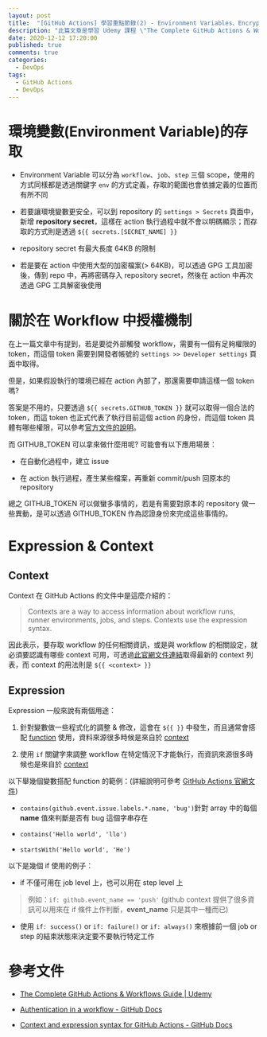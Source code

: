 ```yaml
---
layout: post
title:  "[GitHub Actions] 學習重點節錄(2) - Environment Variables、Encryption、Expressions、Context"
description: "此篇文章是學習 Udemy 課程 \"The Complete GitHub Actions & Workflows Guide\" 時，將學習 Environment Variables、Encryption、Expressions、Context ...等內容的過程中整理出來的重要觀念 & 使用方式"
date: 2020-12-12 17:20:00
published: true
comments: true
categories:
  - DevOps
tags:
  - GitHub Actions
  - DevOps
---
```



環境變數(Environment Variable)的存取
==================================

- Environment Variable 可以分為 `workflow`、`job`、`step` 三個 scope，使用的方式同樣都是透過關鍵字 `env` 的方式定義，存取的範圍也會依據定義的位置而有所不同

- 若要讓環境變數更安全，可以到 repository 的 `settings > Secrets` 頁面中，新增 **repository secret**，這樣在 action 執行過程中就不會以明碼顯示；而存取的方式則是透過 `${{ secrets.[SECRET_NAME] }}` 

- repository secret 有最大長度 64KB 的限制

- 若是要在 action 中使用大型的加密檔案(> 64KB)，可以透過 GPG 工具加密後，傳到 repo 中，再將密碼存入 repository secret，然後在 action 中再次透過 GPG 工具解密後使用



關於在 Workflow 中授權機制
=======================

在上一篇文章中有提到，若是要從外部觸發 workflow，需要有一個有足夠權限的 token，而這個 token 需要到開發者帳號的 `settings >> Developer settings` 頁面中取得。

但是，如果假設執行的環境已經在 action 內部了，那還需要申請這樣一個 token 嗎?

答案是不用的，只要透過 `${{ secrets.GITHUB_TOKEN }}` 就可以取得一個合法的 token，而這 token 也正式代表了執行目前這個 action 的身份，而這個 token 具體有哪些權限，可以參考[官方文件的說明](https://docs.github.com/en/free-pro-team@latest/actions/reference/authentication-in-a-workflow#permissions-for-the-github_token)。

而 GITHUB_TOKEN 可以拿來做什麼用呢? 可能會有以下應用場景：

- 在自動化過程中，建立 issue

- 在 action 執行過程，產生某些檔案，再重新 commit/push 回原本的 repository

總之 GITHUB_TOKEN 可以做蠻多事情的，若是有需要對原本的 repository 做一些異動，是可以透過 GITHUB_TOKEN 作為認證身份來完成這些事情的。



Expression & Context
====================

## Context 

Context 在 GitHub Actions 的文件中是這麼介紹的：
> Contexts are a way to access information about workflow runs, runner environments, jobs, and steps. Contexts use the expression syntax.

因此表示，要存取 workflow 的任何相關資訊，或是與 workflow 的相關設定，就必須要認識有哪些 context 可用，可透過[此官網文件連結](https://docs.github.com/en/free-pro-team@latest/actions/reference/context-and-expression-syntax-for-github-actions#contexts)取得最新的 context 列表，而 context 的用法則是 `${{ <context> }}`


## Expression

Expression 一般來說有兩個用途：

1. 針對變數做一些程式化的調整 & 修改，這會在 `${{ }}` 中發生，而且通常會搭配 [function](https://docs.github.com/en/free-pro-team@latest/actions/reference/context-and-expression-syntax-for-github-actions#functions) 使用，資料來源很多時候是來自於 [context](https://docs.github.com/en/free-pro-team@latest/actions/reference/context-and-expression-syntax-for-github-actions#contexts)

2. 使用 `if` 關鍵字來調整 workflow 在特定情況下才能執行，而資訊來源很多時候也是來自於 [context](https://docs.github.com/en/free-pro-team@latest/actions/reference/context-and-expression-syntax-for-github-actions#contexts)

以下舉幾個變數搭配 function 的範例：(詳細說明可參考 [GitHub Actions 官網文件](https://docs.github.com/en/free-pro-team@latest/actions/reference/context-and-expression-syntax-for-github-actions#functions))

- `contains(github.event.issue.labels.*.name, 'bug')`針對 array 中的每個 **name** 值來判斷是否有 bug 這個字串存在

- `contains('Hello world', 'llo')`

- `startsWith('Hello world', 'He')`

以下是幾個 if 使用的例子：

- if 不僅可用在 job level 上，也可以用在 step level 上
> 例如：`if: github.event_name == 'push'` (github context 提供了很多資訊可以用來在 if 條件上作判斷，**event_name** 只是其中一種而已)

- 使用 `if: success()` or `if: failure()` or `if: always()` 來根據前一個 job or step 的結束狀態來決定要不要執行特定工作



參考文件
=======

- [The Complete GitHub Actions & Workflows Guide | Udemy](https://www.udemy.com/course/github-actions/)

- [Authentication in a workflow - GitHub Docs](https://docs.github.com/en/free-pro-team@latest/actions/reference/authentication-in-a-workflow)

- [Context and expression syntax for GitHub Actions - GitHub Docs](https://docs.github.com/en/free-pro-team@latest/actions/reference/context-and-expression-syntax-for-github-actions)